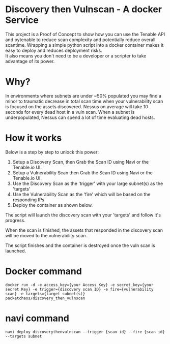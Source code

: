 # Discovery then Vulnscan - A docker Service

This project is a Proof of Concept to show how you can use the Tenable API and pytenable to reduce scan complexity and potentially reduce overall scantime.  Wrapping a simple python script into a docker container makes it easy to deploy and reduces deployment risks.  
It also means you don't need to be a developer or a scripter to take advantage of its power.

# Why?

In environments where subnets are under ~50% populated you may find a minor to traumatic decrease in total scan time when your vulnerability scan is focused on the assets discovered. Nessus on average will take 10 seconds for every dead host in a vuln scan.  When a subnet is underpopulated, Nessus can spend a lot of time evaluating dead hosts.

# How it works
 Below is a step by step to unlock this power:
1. Setup a Discovery Scan, then Grab the Scan ID using Navi or the Tenable.io UI.
2. Setup a Vulnerability Scan then Grab the Scan ID using Navi or the Tenable.io UI.
3. Use the Discovery Scan as the 'trigger' with your large subnet(s) as the 'targets'
4. Use the Vulnerability Scan as the 'fire' which will be based on the responding IPs
5. Deploy the container as shown below.

The script will launch the discovery scan with your 'targets' and follow it's progress.  

When the scan is finished, the assets that responded in the discovery scan will be moved to the vulnerability scan.

The script finishes and the container is destroyed once the vuln scan is launched.

# Docker command
    docker run -d -e access_key={your Access Key} -e secret_key={your secret Key} -e trigger={discovery scan ID} -e fire={vulnerability scan} -e targets={target subnet(s)} packetchaos/discovery_then_vulnscan

# navi command
    navi deploy discoverythenvulnscan --trigger {scan id} --fire {scan id} --targets subnet
